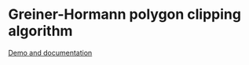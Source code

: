 Greiner-Hormann polygon clipping algorithm
==========================================

[Demo and documentation](http://w8r/github.io/GreinerHormann/)

